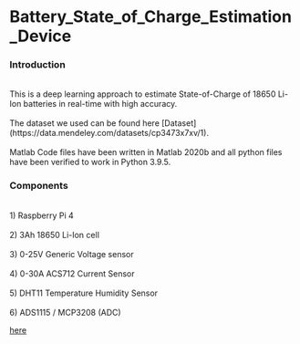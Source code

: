 # Battery_State_of_Charge_Estimation_Device

<h3>Introduction</h3>
<br>This is a deep learning approach to estimate State-of-Charge of 18650 Li-Ion batteries in real-time with high accuracy.</br>
<br>The dataset we used can be found here [Dataset](https://data.mendeley.com/datasets/cp3473x7xv/1).<br>
<br>Matlab Code files have been written in Matlab 2020b and all python files have been verified to work in Python 3.9.5.</br>

<h3>Components</h3>
<br>1) Raspberry Pi 4</br>
<br>2) 3Ah 18650 Li-Ion cell</br>
<br>3) 0-25V Generic Voltage sensor</br>
<br>4) 0-30A ACS712 Current Sensor</br>
<br>5) DHT11 Temperature Humidity Sensor</br>
<br>6) ADS1115 / MCP3208 (ADC)</br>


[here](https://data.mendeley.com/datasets/cp3473x7xv/1)
